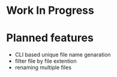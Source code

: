 
# Work In Progress

# Planned features

- CLI based unique file name genaration
- filter file by file extention
- renaming multiple files
